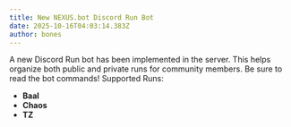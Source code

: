 ```yaml
---
title: New NEXUS.bot Discord Run Bot
date: 2025-10-16T04:03:14.383Z
author: bones
---
```

A﻿ new Discord Run bot has been implemented in the server.  This helps organize both public and private runs for community members.  Be sure to read the bot commands! Supported Runs:

* **B﻿aal**
* **C﻿haos**
* **T﻿Z**